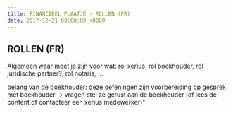 ```yaml
---
title: FINANCIEEL PLAATJE - ROLLEN (FR)
date: 2017-12-21 00:00:00 +0000
---
```

<div class="box">
    <div class="box-header">
        <h2>ROLLEN (FR)</h2>
    </div>
    <div class="box-body">
        <p>Algemeen waar moet je zijn voor wat: rol xerius, rol boekhouder, rol juridische partner?, rol notaris, ...</p>
        <p>belang van de boekhouder: deze oefeningen zijn voorbereiding op gesprek met boekhouder -> vragen stel ze gerust aan de boekhouder (of lees de content of contacteer een xerius medewerker)"</p>
    </div>
</div>